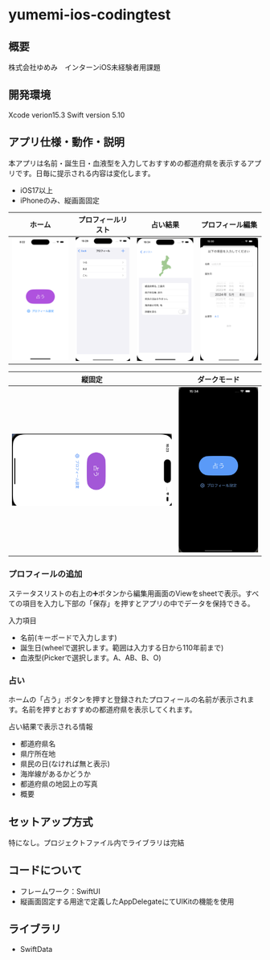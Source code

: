 # yumemi-ios-codingtest

## 概要
株式会社ゆめみ　インターンiOS未経験者用課題

## 開発環境
Xcode verion15.3
Swift version 5.10

## アプリ仕様・動作・説明
本アプリは名前・誕生日・血液型を入力しておすすめの都道府県を表示するアプリです。日毎に提示される内容は変化します。
- iOS17以上
- iPhoneのみ、縦画面固定

| ホーム | プロフィールリスト | 占い結果 | プロフィール編集 |
| ------ | ------ | ------ | ------ |
| ![](README_Images/Home.png) | ![](README_Images/Profile_List.png)  | ![](README_Images/Result.png) |![](README_Images/Editting.png)  |

| 縦固定 | ダークモード |
| ------ | ------ |
| ![](README_Images/Portrait_Fixed.png)|![](README_Images/DarkMode.png)|

### プロフィールの追加
ステータスリストの右上の➕ボタンから編集用画面のViewをsheetで表示。すべての項目を入力し下部の「保存」を押すとアプリの中でデータを保持できる。

入力項目
- 名前(キーボードで入力します)
- 誕生日(wheelで選択します。範囲は入力する日から110年前まで)
- 血液型(Pickerで選択します。A、AB、B、O)

### 占い
ホームの「占う」ボタンを押すと登録されたプロフィールの名前が表示されます。名前を押すとおすすめの都道府県を表示してくれます。

占い結果で表示される情報
- 都道府県名
- 県庁所在地
- 県民の日(なければ無と表示)
- 海岸線があるかどうか
- 都道府県の地図上の写真
- 概要

## セットアップ方式
特になし。プロジェクトファイル内でライブラリは完結

## コードについて
- フレームワーク：SwiftUI
- 縦画面固定する用途で定義したAppDelegateにてUIKitの機能を使用

## ライブラリ
- SwiftData
